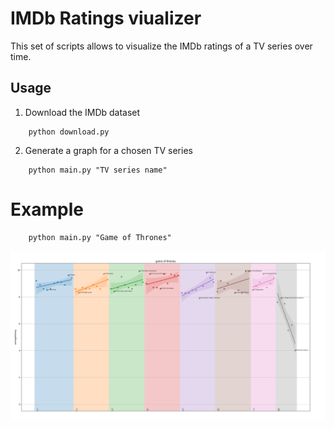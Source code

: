 # IMDb Ratings viualizer

This set of scripts allows to visualize the IMDb ratings of a TV series over time.

## Usage

1. Download the IMDb dataset
```
    python download.py
```
2. Generate a graph for a chosen TV series
```
    python main.py "TV series name"
```

# Example

```
    python main.py "Game of Thrones"
```

![Game of Thrones](img/game_of_thrones.png)